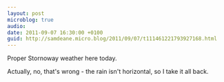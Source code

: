 ```yaml
---
layout: post
microblog: true
audio: 
date: 2011-09-07 16:30:00 +0100
guid: http://samdeane.micro.blog/2011/09/07/t111461221793927168.html
---
```

Proper Stornoway weather here today.

Actually, no, that's wrong - the rain isn't horizontal, so I take it all back.
